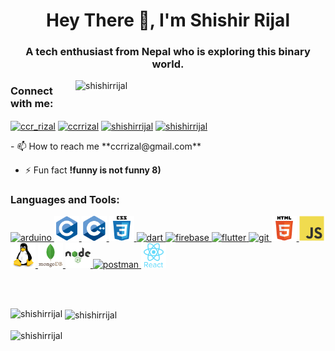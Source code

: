 <h1 align="center">Hey There 👋, I'm Shishir Rijal</h1>
<h3 align="center">A tech enthusiast from Nepal who is exploring this binary world.</h3>

<img width="400" align = "right" src="https://github.com/ShishirRijal/ShishirRijal/assets/63596895/8cac5af6-093f-425f-83d2-53d7826fddd8" alt="shishirrijal" /> 



 

<h3 align="left">Connect with me:</h3>
<p align="left">
<a href="https://twitter.com/ccr_rizal" target="blank"><img align="center" src="https://raw.githubusercontent.com/rahuldkjain/github-profile-readme-generator/master/src/images/icons/Social/twitter.svg" alt="ccr_rizal" height="30" width="40" /></a>
<a href="https://instagram.com/ccrrizal" target="blank"><img align="center" src="https://raw.githubusercontent.com/rahuldkjain/github-profile-readme-generator/master/src/images/icons/Social/instagram.svg" alt="ccrrizal" height="30" width="40" /></a>
<a href="https://www.hackerrank.com/shishirrijal" target="blank"><img align="center" src="https://raw.githubusercontent.com/rahuldkjain/github-profile-readme-generator/master/src/images/icons/Social/hackerrank.svg" alt="shishirrijal" height="30" width="40" /></a>
<a href="https://www.leetcode.com/shishirrijal" target="blank"><img align="center" src="https://raw.githubusercontent.com/rahuldkjain/github-profile-readme-generator/master/src/images/icons/Social/leet-code.svg" alt="shishirrijal" height="30" width="40" /></a>
</p>
- 📫 How to reach me **ccrrizal@gmail.com**

- ⚡ Fun fact **!funny is not funny 8)**


<h3 align="left">Languages and Tools:</h3>
<p align="left"> <a href="https://www.arduino.cc/" target="_blank" rel="noreferrer"> <img src="https://cdn.worldvectorlogo.com/logos/arduino-1.svg" alt="arduino" width="40" height="40"/> </a> <a href="https://www.cprogramming.com/" target="_blank" rel="noreferrer"> <img src="https://raw.githubusercontent.com/devicons/devicon/master/icons/c/c-original.svg" alt="c" width="40" height="40"/> </a> <a href="https://www.w3schools.com/cpp/" target="_blank" rel="noreferrer"> <img src="https://raw.githubusercontent.com/devicons/devicon/master/icons/cplusplus/cplusplus-original.svg" alt="cplusplus" width="40" height="40"/> </a> <a href="https://www.w3schools.com/css/" target="_blank" rel="noreferrer"> <img src="https://raw.githubusercontent.com/devicons/devicon/master/icons/css3/css3-original-wordmark.svg" alt="css3" width="40" height="40"/> </a> <a href="https://dart.dev" target="_blank" rel="noreferrer"> <img src="https://www.vectorlogo.zone/logos/dartlang/dartlang-icon.svg" alt="dart" width="40" height="40"/> </a> <a href="https://firebase.google.com/" target="_blank" rel="noreferrer"> <img src="https://www.vectorlogo.zone/logos/firebase/firebase-icon.svg" alt="firebase" width="40" height="40"/> </a> <a href="https://flutter.dev" target="_blank" rel="noreferrer"> <img src="https://www.vectorlogo.zone/logos/flutterio/flutterio-icon.svg" alt="flutter" width="40" height="40"/> </a> <a href="https://git-scm.com/" target="_blank" rel="noreferrer"> <img src="https://www.vectorlogo.zone/logos/git-scm/git-scm-icon.svg" alt="git" width="40" height="40"/> </a> <a href="https://www.w3.org/html/" target="_blank" rel="noreferrer"> <img src="https://raw.githubusercontent.com/devicons/devicon/master/icons/html5/html5-original-wordmark.svg" alt="html5" width="40" height="40"/> </a> <a href="https://developer.mozilla.org/en-US/docs/Web/JavaScript" target="_blank" rel="noreferrer"> <img src="https://raw.githubusercontent.com/devicons/devicon/master/icons/javascript/javascript-original.svg" alt="javascript" width="40" height="40"/> </a> <a href="https://www.linux.org/" target="_blank" rel="noreferrer"> <img src="https://raw.githubusercontent.com/devicons/devicon/master/icons/linux/linux-original.svg" alt="linux" width="40" height="40"/> </a> <a href="https://www.mongodb.com/" target="_blank" rel="noreferrer"> <img src="https://raw.githubusercontent.com/devicons/devicon/master/icons/mongodb/mongodb-original-wordmark.svg" alt="mongodb" width="40" height="40"/> </a> <a href="https://nodejs.org" target="_blank" rel="noreferrer"> <img src="https://raw.githubusercontent.com/devicons/devicon/master/icons/nodejs/nodejs-original-wordmark.svg" alt="nodejs" width="40" height="40"/> </a> <a href="https://postman.com" target="_blank" rel="noreferrer"> <img src="https://www.vectorlogo.zone/logos/getpostman/getpostman-icon.svg" alt="postman" width="40" height="40"/> </a> <a href="https://reactjs.org/" target="_blank" rel="noreferrer"> <img src="https://raw.githubusercontent.com/devicons/devicon/master/icons/react/react-original-wordmark.svg" alt="react" width="40" height="40"/> </a> </p>

<!--
<h3 align="left">Support:</h3>
<p><a href="https://www.buymeacoffee.com/shishirrijal"> <img align="left" src="https://cdn.buymeacoffee.com/buttons/v2/default-yellow.png" height="50" width="210" alt="shishirrijal" /></a></p><br><br>
-->
</br></br>

<p><img align="left" src="https://github-readme-stats.vercel.app/api/top-langs?username=shishirrijal&show_icons=true&locale=en&layout=compact" alt="shishirrijal" /></p>

<p>&nbsp;<img align="center" src="https://github-readme-stats.vercel.app/api?username=shishirrijal&show_icons=true&locale=en" alt="shishirrijal" /></p>

<p><img align="center" src="https://github-readme-streak-stats.herokuapp.com/?user=shishirrijal&" alt="shishirrijal" /></p>
